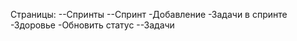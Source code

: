 Страницы: 
--Спринты
  --Спринт
    -Добавление
    -Задачи в спринте
    -Здоровье
    -Обновить статус
--Задачи
  